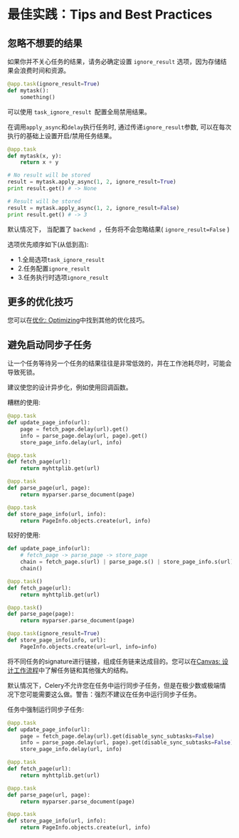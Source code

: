 # 最佳实践：Tips and Best Practices

## 忽略不想要的结果

如果你并不关心任务的结果，请务必确定设置 `ignore_result` 选项，因为存储结果会浪费时间和资源。

```python
@app.task(ignore_result=True)
def mytask():
    something()
```

可以使用 `task_ignore_result `配置全局禁用结果。

在调用`apply_async`和`delay`执行任务时, 通过传递`ignore_result`参数, 可以在每次执行的基础上设置开启/禁用任务结果。

```python
@app.task
def mytask(x, y):
    return x + y

# No result will be stored
result = mytask.apply_async(1, 2, ignore_result=True)
print result.get() # -> None

# Result will be stored
result = mytask.apply_async(1, 2, ignore_result=False)
print result.get() # -> 3
```

默认情况下， 当配置了 `backend `，任务将不会忽略结果( `ignore_result=False` )

选项优先顺序如下(从低到高):

* 1.全局选项`task_ignore_result`
* 2.任务配置`ignore_result`
* 3.任务执行时选项`ignore_result`

## 更多的优化技巧

您可以在[优化: Optimizing](../you-hua-optimizing.md)中找到其他的优化技巧。

## 避免启动同步子任务

让一个任务等待另一个任务的结果往往是非常低效的，并在工作池耗尽时，可能会导致死锁。

建议使您的设计异步化，例如使用回调函数。

糟糕的使用:

```python
@app.task
def update_page_info(url):
    page = fetch_page.delay(url).get()
    info = parse_page.delay(url, page).get()
    store_page_info.delay(url, info)

@app.task
def fetch_page(url):
    return myhttplib.get(url)

@app.task
def parse_page(url, page):
    return myparser.parse_document(page)

@app.task
def store_page_info(url, info):
    return PageInfo.objects.create(url, info)
```

较好的使用:

```python
def update_page_info(url):
    # fetch_page -> parse_page -> store_page
    chain = fetch_page.s(url) | parse_page.s() | store_page_info.s(url)
    chain()

@app.task()
def fetch_page(url):
    return myhttplib.get(url)

@app.task()
def parse_page(page):
    return myparser.parse_document(page)

@app.task(ignore_result=True)
def store_page_info(info, url):
    PageInfo.objects.create(url=url, info=info)
```

将不同任务的signature进行链接，组成任务链来达成目的。您可以在[Canvas: 设计工作流程](../canvas-she-ji-gong-zuo-liu-cheng-canvas-designing-workflows/)中了解任务链和其他强大的结构。

默认情况下，Celery不允许您在任务中运行同步子任务，但是在极少数或极端情况下您可能需要这么做。警告：强烈不建议在任务中运行同步子任务。

任务中强制运行同步子任务:

```python
@app.task
def update_page_info(url):
    page = fetch_page.delay(url).get(disable_sync_subtasks=False)
    info = parse_page.delay(url, page).get(disable_sync_subtasks=False)
    store_page_info.delay(url, info)

@app.task
def fetch_page(url):
    return myhttplib.get(url)

@app.task
def parse_page(url, page):
    return myparser.parse_document(page)

@app.task
def store_page_info(url, info):
    return PageInfo.objects.create(url, info)
```
